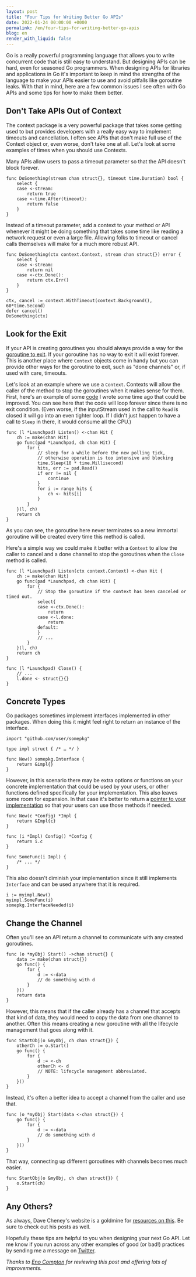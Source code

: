 ```yaml
---
layout: post
title: "Four Tips for Writing Better Go APIs"
date: 2022-01-24 00:00:00 +0000
permalink: /en/four-tips-for-writing-better-go-apis
blog: en
render_with_liquid: false
---
```


Go is a really powerful programming language that allows you to write concurrent code that is still easy to understand. But designing APIs can be hard, even for seasoned Go programmers. When designing APIs for libraries and applications in Go it's important to keep in mind the strengths of the language to make your APIs easier to use and avoid pitfalls like goroutine leaks. With that in mind, here are a few common issues I see often with Go APIs and some tips for how to make them better.

## Don't Take APIs Out of Context

The context package is a very powerful package that takes some getting used to but provides developers with a really easy way to implement timeouts and cancellation. I often see APIs that don't make full use of the Context object or, even worse, don't take one at all. Let's look at some examples of times when you should use Contexts.

Many APIs allow users to pass a timeout parameter so that the API doesn't block forever.

```golang
func DoSomething(stream chan struct{}, timeout time.Duration) bool {
	select {
	case <-stream:
		return true
	case <-time.After(timeout):
		return false
	}
}
```

Instead of a timeout parameter, add a context to your method or API whenever it might be doing something that takes some time like reading a network request or even a large file. Allowing folks to timeout or cancel calls themselves will make for a much more robust API.

```golang
func DoSomething(ctx context.Context, stream chan struct{}) error {
	select {
	case <-stream:
		return nil
	case <-ctx.Done():
		return ctx.Err()
	}
}

ctx, cancel := context.WithTimeout(context.Background(), 60*time.Second)
defer cancel()
DoSomething(ctx)
```

## Look for the Exit

If your API is creating goroutines you should always provide a way for the [goroutine to exit](https://dave.cheney.net/2016/12/22/never-start-a-goroutine-without-knowing-how-it-will-stop). If your goroutine has no way to exit it will exist forever. This is another place where `Context` objects come in handy but you can provide other ways for the goroutine to exit, such as "done channels" or, if used with care, timeouts.

Let's look at an example where we use a `Context`. Contexts will allow the caller of the method to stop the goroutines when it makes sense for them. First, here's an example of some [code](https://github.com/rakyll/launchpad/blob/3466ac178db810c093a899a87b29a454c037b378/mk2/launchpad.go#L59-L77) I wrote some time ago that could be improved. You can see here that the code will loop forever since there is no exit condition. (Even worse, if the inputStream used in the call to `Read` is closed it will go into an even tighter loop. If I didn't just happen to have a call to `Sleep` in there, it would consume all the CPU.)

```golang
func (l *Launchpad) Listen() <-chan Hit {
	ch := make(chan Hit)
	go func(pad *Launchpad, ch chan Hit) {
		for {
			// sleep for a while before the new polling tick,
			// otherwise operation is too intensive and blocking
			time.Sleep(10 * time.Millisecond)
			hits, err := pad.Read()
			if err != nil {
				continue
			}
			for i := range hits {
				ch <- hits[i]
			}
		}
	}(l, ch)
	return ch
}
```

As you can see, the goroutine here never terminates so a new immortal goroutine will be created every time this method is called.

Here's a simple way we could make it better with a `Context` to allow the caller to cancel and a done channel to stop the goroutines when the `Close` method is called.

```golang
func (l *Launchpad) Listen(ctx context.Context) <-chan Hit {
	ch := make(chan Hit)
	go func(pad *Launchpad, ch chan Hit) {
		for {
			// Stop the goroutine if the context has been canceled or timed out.
			select{
			case <-ctx.Done():
				return
			case <-l.done:
				return
			default:
			}
			// ...
		}
	}(l, ch)
	return ch
}

func (l *Launchpad) Close() {
	// ...
	l.done <- struct{}{}
}
```

## Concrete Types

Go packages sometimes implement interfaces implemented in other packages. When doing this it might feel right to return an instance of the interface.

```golang
import "github.com/user/somepkg"

type impl struct { /* … */ }

func New() somepkg.Interface {
	return &impl{}
}
```

However, in this scenario there may be extra options or functions on your concrete implementation that could be used by your users, or other functions defined specifically for your implementation. This also leaves some room for expansion. In that case it's better to return a [pointer to your implementation](https://medium.com/@cep21/what-accept-interfaces-return-structs-means-in-go-2fe879e25ee8) so that your users can use those methods if needed.

```golang
func New(c *Config) *Impl {
	return &Impl{c}
}

func (i *Impl) Config() *Config {
	return i.c
}

func SomeFunc(i Impl) {
	/* ... */
}
```

This also doesn't diminish your implementation since it still implements `Interface` and can be used anywhere that it is required.

```golang
i := myimpl.New()
myimpl.SomeFunc(i)
somepkg.InterfaceNeeded(i)
```

## Change the Channel

Often you'll see an API return a channel to communicate with any created goroutines.


```golang
func (o *myObj) Start() ->chan struct{} {
	data := make(chan struct{})
	go func() {
		for {
			d := <-data
			// do something with d
		}
	}()
	return data
}
```

However, this means that if the caller already has a channel that accepts that kind of data, they would need to copy the data from one channel to another. Often this means creating a new goroutine with all the lifecycle management that goes along with it.

```golang
func StartObj(o &myObj, ch chan struct{}) {
	otherCh := o.Start()
	go func() {
		for {
			d := <-ch
			otherCh <- d
			// NOTE: lifecycle management abbreviated.
		}
	}()
}
```

Instead, it's often a better idea to accept a channel from the caller and use that.

```golang
func (o *myObj) Start(data <-chan struct{}) {
    go func() {
		for {
			d := <-data
			// do something with d
		}
	}()
}
```

That way, connecting up different goroutines with channels becomes much easier.

```golang
func StartObj(o &myObj, ch chan struct{}) {
	o.Start(ch)
}
```

## Any Others?

As always, Dave Cheney's website is a goldmine for [resources on this](https://dave.cheney.net/2016/08/20/solid-go-design). Be sure to check out his posts as well.

Hopefully these tips are helpful to you when designing your next Go API. Let me know if you run across any other examples of good (or bad!) practices by sending me a message on [Twitter](https://twitter.com/IanMLewis).

_Thanks to [Eno Compton](https://twitter.com/enocom_) for reviewing this post and offering lots of improvements._